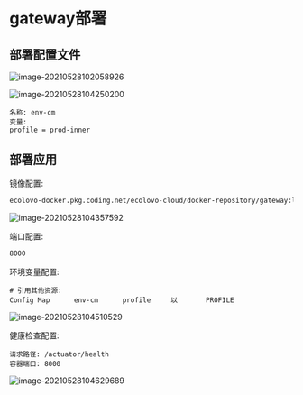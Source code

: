 # gateway部署

## 部署配置文件

![image-20210528102058926](https://tva1.sinaimg.cn/large/008i3skNgy1gqxxevu050j315q0u0tgv.jpg)

![image-20210528104250200](https://tva1.sinaimg.cn/large/008i3skNgy1gqxy1m09u2j31xa0oydjb.jpg)

```nginx
名称: env-cm
变量:
profile = prod-inner
```

## 部署应用

镜像配置: 

```bash
ecolovo-docker.pkg.coding.net/ecolovo-cloud/docker-repository/gateway:latest
```

![image-20210528104357592](https://tva1.sinaimg.cn/large/008i3skNgy1gqxy2s8t80j31x00dgq4s.jpg)

端口配置: 

```bash
8000
```

环境变量配置: 

```nginx
# 引用其他资源:
Config Map		env-cm		profile		以		PROFILE
```

![image-20210528104510529](https://tva1.sinaimg.cn/large/008i3skNgy1gqxy41mxhuj31wg0ja0v1.jpg)

健康检查配置:

```
请求路径: /actuator/health
容器端口: 8000
```

![image-20210528104629689](https://tva1.sinaimg.cn/large/008i3skNgy1gqxy5fepz2j317u0u011i.jpg)
